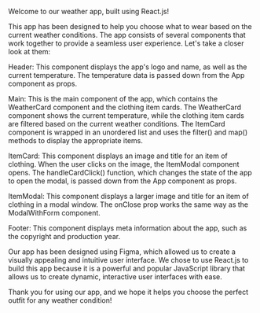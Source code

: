 Welcome to our weather app, built using React.js!

This app has been designed to help you choose what to wear based on the current weather conditions. The app consists of several components that work together to provide a seamless user experience. Let's take a closer look at them:

Header: This component displays the app's logo and name, as well as the current temperature. The temperature data is passed down from the App component as props.

Main: This is the main component of the app, which contains the WeatherCard component and the clothing item cards. The WeatherCard component shows the current temperature, while the clothing item cards are filtered based on the current weather conditions. The ItemCard component is wrapped in an unordered list and uses the filter() and map() methods to display the appropriate items.

ItemCard: This component displays an image and title for an item of clothing. When the user clicks on the image, the ItemModal component opens. The handleCardClick() function, which changes the state of the app to open the modal, is passed down from the App component as props.

ItemModal: This component displays a larger image and title for an item of clothing in a modal window. The onClose prop works the same way as the ModalWithForm component.

Footer: This component displays meta information about the app, such as the copyright and production year.

Our app has been designed using Figma, which allowed us to create a visually appealing and intuitive user interface. We chose to use React.js to build this app because it is a powerful and popular JavaScript library that allows us to create dynamic, interactive user interfaces with ease.

Thank you for using our app, and we hope it helps you choose the perfect outfit for any weather condition!
